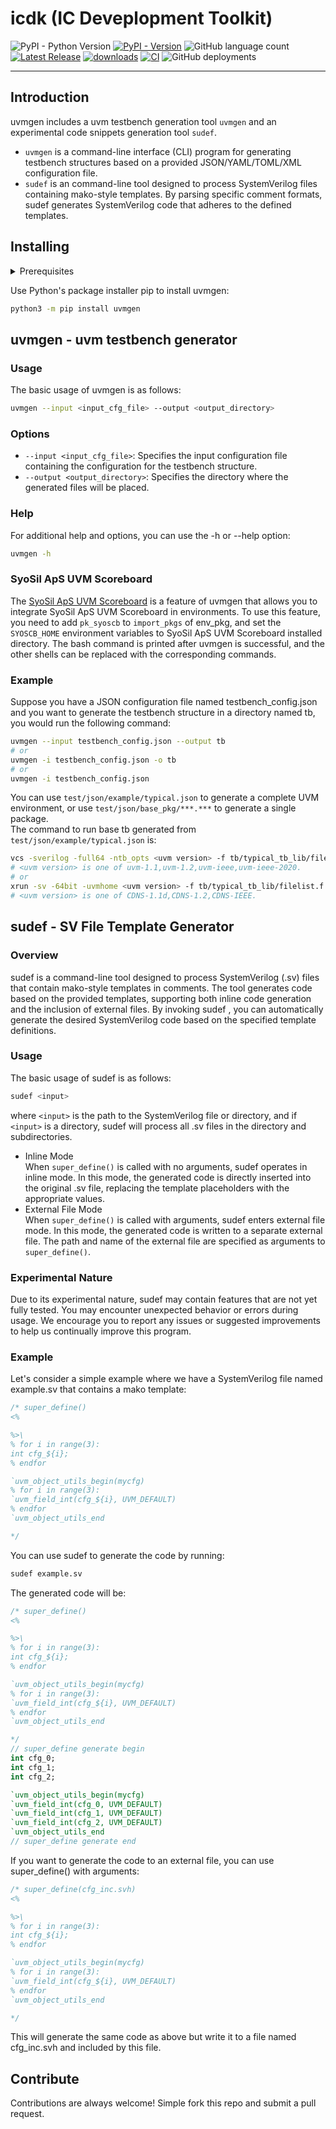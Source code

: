 # icdk (IC Deveplopment Toolkit)  
![PyPI - Python Version](https://img.shields.io/pypi/pyversions/uvmgen)
[![PyPI - Version](https://img.shields.io/pypi/v/uvmgen)](https://pypi.org/project/uvmgen)
![GitHub language count](https://img.shields.io/github/languages/count/Dragon-Git/icdk?logo=python)
[![Latest Release](https://img.shields.io/github/v/release/Dragon-Git/icdk?color=blue&label=Latest%20Release)](https://github.com/Dragon-Git/icdk/releases/latest)
[![downloads](https://pepy.tech/badge/uvmgen)](https://pepy.tech/project/uvmgen)
[![CI](https://github.com/Dragon-Git/icdk/actions/workflows/python-package.yml/badge.svg)](https://github.com/Dragon-Git/icdk/actions/workflows/python-package.yml)
![GitHub deployments](https://img.shields.io/github/deployments/Dragon-Git/icdk/release)

---
## Introduction
uvmgen includes a uvm testbench generation tool `uvmgen` and an experimental code snippets generation tool `sudef`.

- `uvmgen` is a command-line interface (CLI) program for generating testbench structures based on a provided JSON/YAML/TOML/XML configuration file. 
- `sudef` is an command-line tool designed to process SystemVerilog files containing mako-style templates. By parsing specific comment formats, sudef generates SystemVerilog code that adheres to the defined templates.
## Installing
<details>
  <summary>Prerequisites</summary>

- Operating systems
  - Windows
  - Linux
  - macOS
- Python: 3.8 ~ 3.12
</details>

Use Python's package installer pip to install uvmgen:
```bash
python3 -m pip install uvmgen 
```

## uvmgen - uvm testbench generator

### Usage

The basic usage of uvmgen is as follows:
```bash
uvmgen --input <input_cfg_file> --output <output_directory>
```

### Options

- `--input <input_cfg_file>`: Specifies the input configuration file containing the configuration for the testbench structure.  
- `--output <output_directory>`: Specifies the directory where the generated files will be placed.

### Help

For additional help and options, you can use the -h or --help option:

```bash
uvmgen -h
```

### SyoSil ApS UVM Scoreboard
The [SyoSil ApS UVM Scoreboard](https://github.com/Dragon-Git/uvm_syoscb) is a feature of uvmgen that allows you to integrate SyoSil ApS UVM Scoreboard in environments. To use this feature, you need to add `pk_syoscb` to `import_pkgs` of env_pkg, and set the `SYOSCB_HOME` environment variables to SyoSil ApS UVM Scoreboard installed directory. The bash command is printed after uvmgen is successful, and the other shells can be replaced with the corresponding commands.

### Example

Suppose you have a JSON configuration file named testbench_config.json and you want to generate the testbench structure in a directory named tb, you would run the following command:

```bash
uvmgen --input testbench_config.json --output tb
# or
uvmgen -i testbench_config.json -o tb
# or
uvmgen -i testbench_config.json
```

You can use `test/json/example/typical.json` to generate a complete UVM environment, or use `test/json/base_pkg/***.***` to generate a single package.  
The command to run base tb generated from `test/json/example/typical.json` is:
```bash                                                                                                                        
vcs -sverilog -full64 -ntb_opts <uvm version> -f tb/typical_tb_lib/filelist.f -R +UVM_TESTNAME=base_test +UVM_TEST_SEQ=typical_vseq                                                                             
# <uvm version> is one of uvm-1.1,uvm-1.2,uvm-ieee,uvm-ieee-2020.
# or
xrun -sv -64bit -uvmhome <uvm version> -f tb/typical_tb_lib/filelist.f +UVM_TESTNAME=base_test +UVM_TEST_SEQ=typical_vseq                                                                             
# <uvm version> is one of CDNS-1.1d,CDNS-1.2,CDNS-IEEE.
```


## sudef - SV File Template Generator

### Overview

sudef is a command-line tool designed to process SystemVerilog (.sv) files that contain mako-style templates in comments. The tool generates code based on the provided templates, supporting both inline code generation and the inclusion of external files. By invoking sudef <svfile>, you can automatically generate the desired SystemVerilog code based on the specified template definitions.

### Usage

The basic usage of sudef is as follows:
```bash
sudef <input>
```
where `<input>` is the path to the SystemVerilog file or directory, and if `<input>` is a directory, sudef will process all .sv files in the directory and subdirectories.
- Inline Mode  
When `super_define()` is called with no arguments, sudef operates in inline mode. In this mode, the generated code is directly inserted into the original .sv file, replacing the template placeholders with the appropriate values.
- External File Mode  
When `super_define()` is called with arguments, sudef enters external file mode. In this mode, the generated code is written to a separate external file. The path and name of the external file are specified as arguments to `super_define()`.
### Experimental Nature
Due to its experimental nature, sudef may contain features that are not yet fully tested. You may encounter unexpected behavior or errors during usage. We encourage you to report any issues or suggested improvements to help us continually improve this program.

### Example

Let's consider a simple example where we have a SystemVerilog file named example.sv that contains a mako template:
```systemverilog
/* super_define()
<%

%>\
% for i in range(3):
int cfg_${i};
% endfor

`uvm_object_utils_begin(mycfg)
% for i in range(3):
`uvm_field_int(cfg_${i}, UVM_DEFAULT)
% endfor
`uvm_object_utils_end

*/
```
You can use sudef to generate the code by running:
```bash
sudef example.sv
```
The generated code will be:
```systemverilog
/* super_define()
<%

%>\
% for i in range(3):
int cfg_${i};
% endfor

`uvm_object_utils_begin(mycfg)
% for i in range(3):
`uvm_field_int(cfg_${i}, UVM_DEFAULT)
% endfor
`uvm_object_utils_end

*/
// super_define generate begin
int cfg_0;
int cfg_1;
int cfg_2;

`uvm_object_utils_begin(mycfg)
`uvm_field_int(cfg_0, UVM_DEFAULT)
`uvm_field_int(cfg_1, UVM_DEFAULT)
`uvm_field_int(cfg_2, UVM_DEFAULT)
`uvm_object_utils_end
// super_define generate end
```
If you want to generate the code to an external file, you can use super_define() with arguments:
```systemverilog
/* super_define(cfg_inc.svh)
<%

%>\
% for i in range(3):
int cfg_${i};
% endfor

`uvm_object_utils_begin(mycfg)
% for i in range(3):
`uvm_field_int(cfg_${i}, UVM_DEFAULT)
% endfor
`uvm_object_utils_end

*/
```
This will generate the same code as above but write it to a file named cfg_inc.svh and included by this file.

## Contribute
Contributions are always welcome! Simple fork this repo and submit a pull request.
